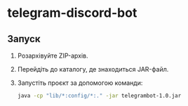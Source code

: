 # telegram-discord-bot

## Запуск

1.  Розархівуйте ZIP-архів.
2.  Перейдіть до каталогу, де знаходиться JAR-файл.
3.  Запустіть проєкт за допомогою команди:

    ```bash
    java -cp "lib/*:config/*:." -jar telegrambot-1.0.jar
    ```